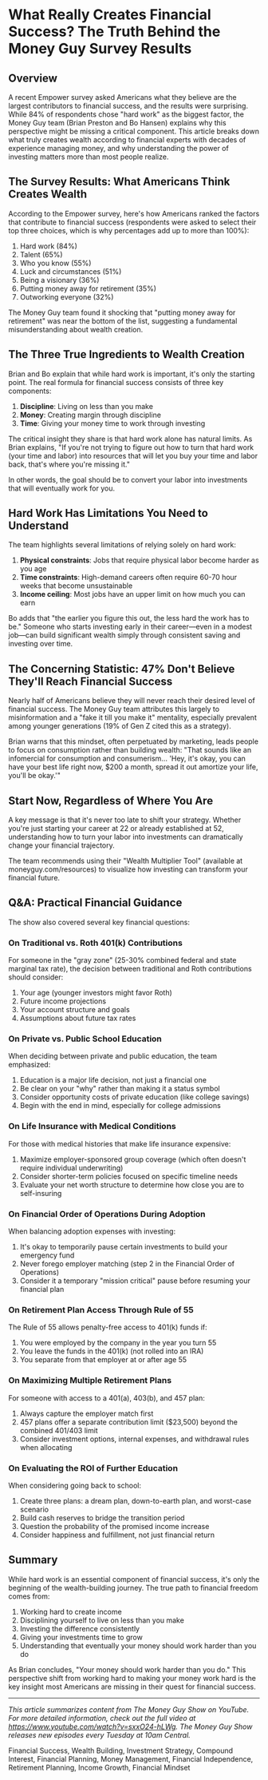 # What Really Creates Financial Success? The Truth Behind the Money Guy Survey Results

## Overview

A recent Empower survey asked Americans what they believe are the largest contributors to financial success, and the results were surprising. While 84% of respondents chose "hard work" as the biggest factor, the Money Guy team (Brian Preston and Bo Hansen) explains why this perspective might be missing a critical component. This article breaks down what truly creates wealth according to financial experts with decades of experience managing money, and why understanding the power of investing matters more than most people realize.

## The Survey Results: What Americans Think Creates Wealth

According to the Empower survey, here's how Americans ranked the factors that contribute to financial success (respondents were asked to select their top three choices, which is why percentages add up to more than 100%):

1. Hard work (84%)
2. Talent (65%)
3. Who you know (55%)
4. Luck and circumstances (51%)
5. Being a visionary (36%)
6. Putting money away for retirement (35%)
7. Outworking everyone (32%)

The Money Guy team found it shocking that "putting money away for retirement" was near the bottom of the list, suggesting a fundamental misunderstanding about wealth creation.

## The Three True Ingredients to Wealth Creation

Brian and Bo explain that while hard work is important, it's only the starting point. The real formula for financial success consists of three key components:

1. **Discipline**: Living on less than you make
2. **Money**: Creating margin through discipline
3. **Time**: Giving your money time to work through investing

The critical insight they share is that hard work alone has natural limits. As Brian explains, "If you're not trying to figure out how to turn that hard work (your time and labor) into resources that will let you buy your time and labor back, that's where you're missing it." 

In other words, the goal should be to convert your labor into investments that will eventually work for you.

## Hard Work Has Limitations You Need to Understand

The team highlights several limitations of relying solely on hard work:

1. **Physical constraints**: Jobs that require physical labor become harder as you age
2. **Time constraints**: High-demand careers often require 60-70 hour weeks that become unsustainable
3. **Income ceiling**: Most jobs have an upper limit on how much you can earn

Bo adds that "the earlier you figure this out, the less hard the work has to be." Someone who starts investing early in their career—even in a modest job—can build significant wealth simply through consistent saving and investing over time.

## The Concerning Statistic: 47% Don't Believe They'll Reach Financial Success

Nearly half of Americans believe they will never reach their desired level of financial success. The Money Guy team attributes this largely to misinformation and a "fake it till you make it" mentality, especially prevalent among younger generations (19% of Gen Z cited this as a strategy).

Brian warns that this mindset, often perpetuated by marketing, leads people to focus on consumption rather than building wealth: "That sounds like an infomercial for consumption and consumerism... 'Hey, it's okay, you can have your best life right now, $200 a month, spread it out amortize your life, you'll be okay.'"

## Start Now, Regardless of Where You Are

A key message is that it's never too late to shift your strategy. Whether you're just starting your career at 22 or already established at 52, understanding how to turn your labor into investments can dramatically change your financial trajectory.

The team recommends using their "Wealth Multiplier Tool" (available at moneyguy.com/resources) to visualize how investing can transform your financial future.

## Q&A: Practical Financial Guidance

The show also covered several key financial questions:

### On Traditional vs. Roth 401(k) Contributions

For someone in the "gray zone" (25-30% combined federal and state marginal tax rate), the decision between traditional and Roth contributions should consider:

1. Your age (younger investors might favor Roth)
2. Future income projections
3. Your account structure and goals
4. Assumptions about future tax rates

### On Private vs. Public School Education

When deciding between private and public education, the team emphasized:

1. Education is a major life decision, not just a financial one
2. Be clear on your "why" rather than making it a status symbol
3. Consider opportunity costs of private education (like college savings)
4. Begin with the end in mind, especially for college admissions

### On Life Insurance with Medical Conditions

For those with medical histories that make life insurance expensive:

1. Maximize employer-sponsored group coverage (which often doesn't require individual underwriting)
2. Consider shorter-term policies focused on specific timeline needs
3. Evaluate your net worth structure to determine how close you are to self-insuring

### On Financial Order of Operations During Adoption

When balancing adoption expenses with investing:
1. It's okay to temporarily pause certain investments to build your emergency fund
2. Never forego employer matching (step 2 in the Financial Order of Operations)
3. Consider it a temporary "mission critical" pause before resuming your financial plan

### On Retirement Plan Access Through Rule of 55

The Rule of 55 allows penalty-free access to 401(k) funds if:
1. You were employed by the company in the year you turn 55
2. You leave the funds in the 401(k) (not rolled into an IRA)
3. You separate from that employer at or after age 55

### On Maximizing Multiple Retirement Plans

For someone with access to a 401(a), 403(b), and 457 plan:
1. Always capture the employer match first
2. 457 plans offer a separate contribution limit ($23,500) beyond the combined 401/403 limit
3. Consider investment options, internal expenses, and withdrawal rules when allocating

### On Evaluating the ROI of Further Education

When considering going back to school:
1. Create three plans: a dream plan, down-to-earth plan, and worst-case scenario
2. Build cash reserves to bridge the transition period
3. Question the probability of the promised income increase
4. Consider happiness and fulfillment, not just financial return

## Summary

While hard work is an essential component of financial success, it's only the beginning of the wealth-building journey. The true path to financial freedom comes from:

1. Working hard to create income
2. Disciplining yourself to live on less than you make
3. Investing the difference consistently
4. Giving your investments time to grow
5. Understanding that eventually your money should work harder than you do

As Brian concludes, "Your money should work harder than you do." This perspective shift from working hard to making your money work hard is the key insight most Americans are missing in their quest for financial success.

---

*This article summarizes content from The Money Guy Show on YouTube. For more detailed information, check out the full video at https://www.youtube.com/watch?v=sxxO24-hLWg. The Money Guy Show releases new episodes every Tuesday at 10am Central.*

Financial Success, Wealth Building, Investment Strategy, Compound Interest, Financial Planning, Money Management, Financial Independence, Retirement Planning, Income Growth, Financial Mindset